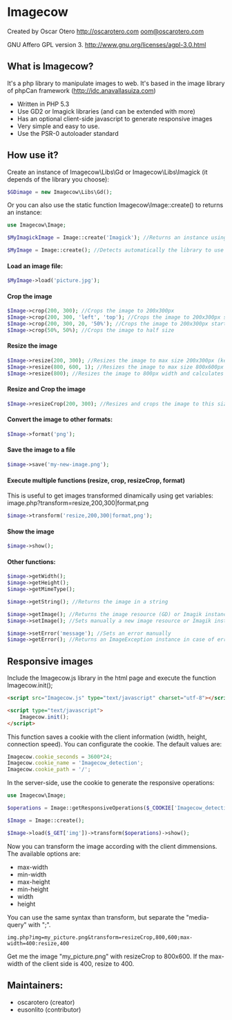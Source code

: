 Imagecow
========

Created by Oscar Otero <http://oscarotero.com> <oom@oscarotero.com>

GNU Affero GPL version 3. http://www.gnu.org/licenses/agpl-3.0.html

What is Imagecow?
-----------------

It's a php library to manipulate images to web. It's based in the image library of phpCan framework (http://idc.anavallasuiza.com)

* Written in PHP 5.3
* Use GD2 or Imagick libraries (and can be extended with more)
* Has an optional client-side javascript to generate responsive images
* Very simple and easy to use.
* Use the PSR-0 autoloader standard


How use it?
-----------

Create an instance of Imagecow\Libs\Gd or Imagecow\Libs\Imagick (it depends of the library you choose):

```php
$GDimage = new Imagecow\Libs\Gd();
```

Or you can also use the static function Imagecow\Image::create() to returns an instance:

```php
use Imagecow\Image;

$MyImagickImage = Image::create('Imagick'); //Returns an instance using the Imagick library

$MyImage = Image::create(); //Detects automatically the library to use (in order of preference: Imagick, GD2)
```

#### Load an image file:

```php
$MyImage->load('picture.jpg');
```

#### Crop the image

```php
$Image->crop(200, 300); //Crops the image to 200x300px
$Image->crop(200, 300, 'left', 'top'); //Crops the image to 200x300px starting from left-top
$Image->crop(200, 300, 20, '50%'); //Crops the image to 200x300px starting from 20px (x) / 50% (y)
$Image->crop(50%, 50%); //Crops the image to half size
```

#### Resize the image

```php
$Image->resize(200, 300); //Resizes the image to max size 200x300px (keeps the aspect ratio. If the image is lower, don't resize it)
$Image->resize(800, 600, 1); //Resizes the image to max size 800x600px (keeps the aspect ratio. If the image is lower enlarge it)
$Image->resize(800); //Resizes the image to 800px width and calculates the height maintaining the proportion.
```

#### Resize and Crop the image

```php
$Image->resizeCrop(200, 300); //Resizes and crops the image to this size.
```

#### Convert the image to other formats:

```php
$Image->format('png');
```

#### Save the image to a file

```php
$image->save('my-new-image.png');
```

#### Execute multiple functions (resize, crop, resizeCrop, format)

This is useful to get images transformed dinamically using get variables: image.php?transform=resize,200,300|format,png

```php
$image->transform('resize,200,300|format,png');
```

#### Show the image

```php
$image->show();
```

#### Other functions:

```php
$image->getWidth();
$image->getHeight();
$image->getMimeType();

$image->getString(); //Returns the image in a string

$image->getImage(); //Returns the image resource (GD) or Imagik instance
$image->setImage(); //Sets manually a new image resource or Imagik instance

$image->setError('message'); //Sets an error manually
$image->getError(); //Returns an ImageException instance in case of error
```


Responsive images
-----------------

Include the Imagecow.js library in the html page and execute the function Imagecow.init();

```html
<script src="Imagecow.js" type="text/javascript" charset="utf-8"></script>

<script type="text/javascript">
	Imagecow.init();
</script>
```

This function saves a cookie with the client information (width, height, connection speed).
You can configurate the cookie. The default values are:

```javascript
Imagecow.cookie_seconds = 3600*24;
Imagecow.cookie_name = 'Imagecow_detection';
Imagecow.cookie_path = '/';
```

In the server-side, use the cookie to generate the responsive operations:

```php
use Imagecow\Image;

$operations = Image::getResponsiveOperations($_COOKIE['Imagecow_detection'], $_GET['transform']);

$Image = Image::create();

$Image->load($_GET['img'])->transform($operations)->show();
```

Now you can transform the image according with the client dimmensions. The available options are:

* max-width
* min-width
* max-height
* min-height
* width
* height

You can use the same syntax than transform, but separate the "media-query" with ";".

```
img.php?img=my_picture.png&transform=resizeCrop,800,600;max-width=400:resize,400
```

Get me the image "my_picture.png" with resizeCrop to 800x600. If the max-width of the client side is 400, resize to 400.

Maintainers:
------------

* oscarotero (creator)
* eusonlito (contributor)
